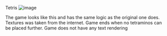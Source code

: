 Tetris
![image](https://github.com/user-attachments/assets/3e2f2c2f-ac91-44bf-a71f-4dd8f9e73215)

The game looks like this and has the same logic as the original one does. Textures was taken from the internet. Game ends when no tetraminos can be placed further. Game does not have any text rendering

